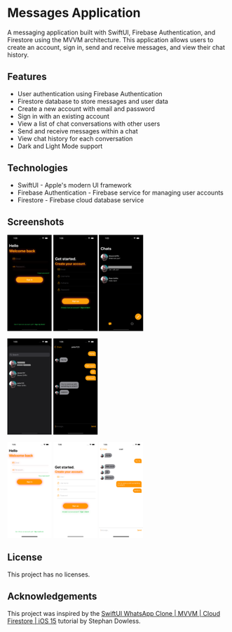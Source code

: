 # Messages Application

A messaging application built with SwiftUI, Firebase Authentication, and Firestore using the MVVM architecture. 
This application allows users to create an account, sign in, send and receive messages, and view their chat history.

## Features

- User authentication using Firebase Authentication
- Firestore database to store messages and user data
- Create a new account with email and password
- Sign in with an existing account
- View a list of chat conversations with other users
- Send and receive messages within a chat
- View chat history for each conversation
- Dark and Light Mode support

## Technologies
- SwiftUI - Apple's modern UI framework
- Firebase Authentication - Firebase service for managing user accounts
- Firestore - Firebase cloud database service

## Screenshots

<img src="https://github.com/Martin-Nordeback/Messages/blob/main/ChatAppSwiftUI/Screenshots/Simulator%20Screenshot%20-%20iPhone%2014%20Pro%20-%202023-04-25%20at%2013.05.53.png?raw=true" alt="Calculator" style="width: 20%; height: auto;"> <img src="https://github.com/Martin-Nordeback/Messages/blob/main/ChatAppSwiftUI/Screenshots/Simulator%20Screenshot%20-%20iPhone%2014%20Pro%20-%202023-04-25%20at%2013.06.06.png?raw=true" alt="Calculator" style="width: 20%; height: auto;"> <img src="https://github.com/Martin-Nordeback/Messages/blob/main/ChatAppSwiftUI/Screenshots/Simulator%20Screenshot%20-%20iPhone%2014%20Pro%20-%202023-04-25%20at%2013.03.12.png?raw=true" alt="Calculator" style="width: 20%; height: auto;"> 

<img src="https://github.com/Martin-Nordeback/Messages/blob/main/ChatAppSwiftUI/Screenshots/Simulator%20Screenshot%20-%20iPhone%2014%20Pro%20-%202023-04-25%20at%2013.03.16.png?raw=true" alt="Calculator" style="width: 20%; height: auto;"> <img src="https://github.com/Martin-Nordeback/Messages/blob/main/ChatAppSwiftUI/Screenshots/Simulator%20Screenshot%20-%20iPhone%2014%20Pro%20-%202023-04-25%20at%2013.05.42.png?raw=true" alt="Calculator" style="width: 20%; height: auto;"> 

<img src="https://github.com/Martin-Nordeback/Messages/blob/main/ChatAppSwiftUI/Screenshots/Simulator%20Screenshot%20-%20iPhone%2014%20Plus%20-%202023-04-25%20at%2013.05.59.png?raw=true" alt="Calculator" style="width: 20%; height: auto;"> <img src="https://github.com/Martin-Nordeback/Messages/blob/main/ChatAppSwiftUI/Screenshots/Simulator%20Screenshot%20-%20iPhone%2014%20Plus%20-%202023-04-25%20at%2013.06.04.png?raw=true" alt="Calculator" style="width: 20%; height: auto;"> <img src="https://github.com/Martin-Nordeback/Messages/blob/main/ChatAppSwiftUI/Screenshots/Simulator%20Screenshot%20-%20iPhone%2014%20Plus%20-%202023-04-25%20at%2013.05.40.png?raw=true" alt="Calculator" style="width: 20%; height: auto;">

## License

This project has no licenses.

## Acknowledgements

This project was inspired by the [SwiftUI WhatsApp Clone | MVVM | Cloud Firestore | iOS 15](https://appstuff.teachable.com/p/swiftui-chat-pro) tutorial by Stephan Dowless.
